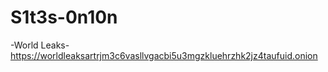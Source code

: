# S1t3s-0n10n


-World Leaks-
https://worldleaksartrjm3c6vasllvgacbi5u3mgzkluehrzhk2jz4taufuid.onion

